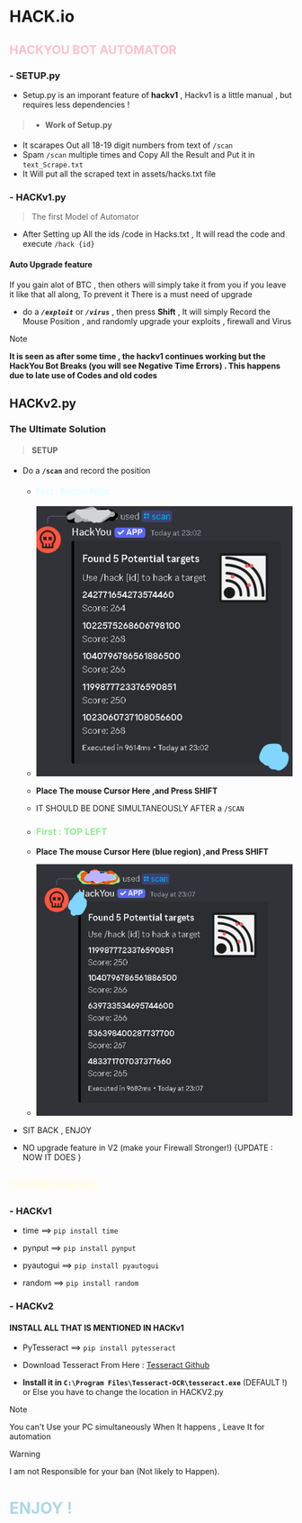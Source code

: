 # HACK.io
## <span style="color:pink" font="System" >HACKYOU BOT AUTOMATOR</span>

### - SETUP.py
- Setup.py is an imporant feature  of __hackv1__ , Hackv1 is a little manual , but requires less dependencies !

>-   #### Work of Setup.py
 - It scarapes Out all 18-19 digit numbers from text of  ```/scan```
 - Spam ```/scan``` multiple times and Copy All the Result and Put it in ```text_Scrape.txt``` 
 - It Will put all the scraped text in assets/hacks.txt file


### - HACKv1.py
>   The first Model of Automator

- After Setting up All the ids /code in Hacks.txt , It will read the code and execute ```/hack {id}```

 ####  Auto Upgrade feature
If you gain alot of BTC , then others will simply take it from you if you leave it like that all along, To prevent it There is a must need of upgrade 

- do a __*```/exploit```*__ or __*```/virus```*__ , then press __Shift__ , It will simply Record the Mouse Position , and randomly upgrade your exploits , firewall and Virus





>[!NOTE] 
>    __It is seen as after some time , the hackv1 continues working but the HackYou Bot Breaks (you will see Negative Time Errors) . This happens due to late use of Codes and old codes__

## HACKv2.py

 ### The Ultimate Solution
   > #### SETUP
 - Do a __```/scan```__ and record the position 
    - #### <font color='lightcyan'>First : Bottom Right</font> 
    - ![Blue Colors Represent The Mouse for First Coordinate](assets/image.png)
    -  __Place The mouse Cursor Here ,and Press SHIFT__
    - IT SHOULD BE DONE SIMULTANEOUSLY AFTER a ```/SCAN```
    
    - ### <font color='lightgreen'>First : TOP LEFT</font> 
    - __Place The mouse Cursor Here (blue region) ,and Press SHIFT__
    - ![alt text](assets/image2.png)
- SIT BACK , ENJOY

-  NO upgrade feature in V2 (make your Firewall  Stronger!) {UPDATE : NOW IT DOES }

## <font color='lightYellow'>DEPENDENCIES</font>
### - HACKv1
 - time  ==> ```pip install time```

 - pynput ==> ```pip install pynput```

 - pyautogui ==> ```pip install pyautogui```

 - random ==> ```pip install random```

### - HACKv2
 #### INSTALL ALL THAT IS MENTIONED IN HACKv1
 - PyTesseract ==> ```pip install pytesseract```

 - Download Tesseract From Here : [Tesseract Github](https://github.com/tesseract-ocr/tesseract/releases/download/5.5.0/tesseract-ocr-w64-setup-5.5.0.20241111.exe)

 - __Install it in ```C:\Program Files\Tesseract-OCR\tesseract.exe```__ (DEFAULT !) or Else you have to change the location in HACKV2.py



> [!NOTE]
> You can't Use your PC simultaneously When It happens , Leave It for automation 

> [!WARNING]
>  I am not Responsible for your ban (Not likely to Happen).

# <font color='lightblue'>ENJOY !</font>
